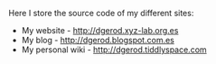 Here I store the source code of my different sites:
* My website - http://dgerod.xyz-lab.org.es
* My blog - http://dgerod.blogspot.com.es
* My personal wiki - http://dgerod.tiddlyspace.com

